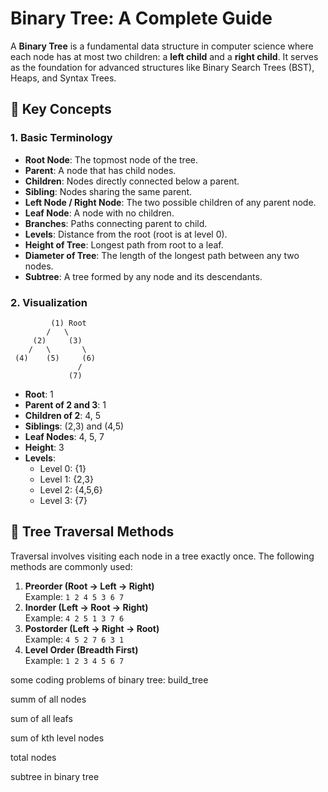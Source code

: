 # Binary Tree: A Complete Guide

A **Binary Tree** is a fundamental data structure in computer science where each node has at most two children: a **left child** and a **right child**. It serves as the foundation for advanced structures like Binary Search Trees (BST), Heaps, and Syntax Trees.

## 🔑 Key Concepts

### 1. Basic Terminology
- **Root Node**: The topmost node of the tree.
- **Parent**: A node that has child nodes.
- **Children**: Nodes directly connected below a parent.
- **Sibling**: Nodes sharing the same parent.
- **Left Node / Right Node**: The two possible children of any parent node.
- **Leaf Node**: A node with no children.
- **Branches**: Paths connecting parent to child.
- **Levels**: Distance from the root (root is at level 0).
- **Height of Tree**: Longest path from root to a leaf.
- **Diameter of Tree**: The length of the longest path between any two nodes.
- **Subtree**: A tree formed by any node and its descendants.

### 2. Visualization
```
         (1) Root
        /   \
     (2)     (3)
    /   \       \
 (4)    (5)     (6)
               /
             (7)
```
- **Root**: 1
- **Parent of 2 and 3**: 1
- **Children of 2**: 4, 5
- **Siblings**: (2,3) and (4,5)
- **Leaf Nodes**: 4, 5, 7
- **Height**: 3
- **Levels**: 
  - Level 0: {1}
  - Level 1: {2,3}
  - Level 2: {4,5,6}
  - Level 3: {7}

## 🔄 Tree Traversal Methods
Traversal involves visiting each node in a tree exactly once. The following methods are commonly used:

1. **Preorder (Root → Left → Right)**  
   Example: `1 2 4 5 3 6 7`
2. **Inorder (Left → Root → Right)**  
   Example: `4 2 5 1 3 7 6`
3. **Postorder (Left → Right → Root)**  
   Example: `4 5 2 7 6 3 1`
4. **Level Order (Breadth First)**  
   Example: `1 2 3 4 5 6 7`



some coding problems of binary tree:
build_tree

summ of all nodes

sum of all leafs

sum of kth level nodes

total nodes


subtree in binary tree